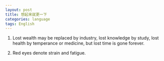 ```yaml
---
layout: post
title: 想起来就更一下
categories: language
tags: English
---
```

1. Lost wealth may be replaced by industry, lost knowledge by study, lost health by temperance or medicine, but lost time is gone forever.

2. Red eyes denote strain and fatigue.